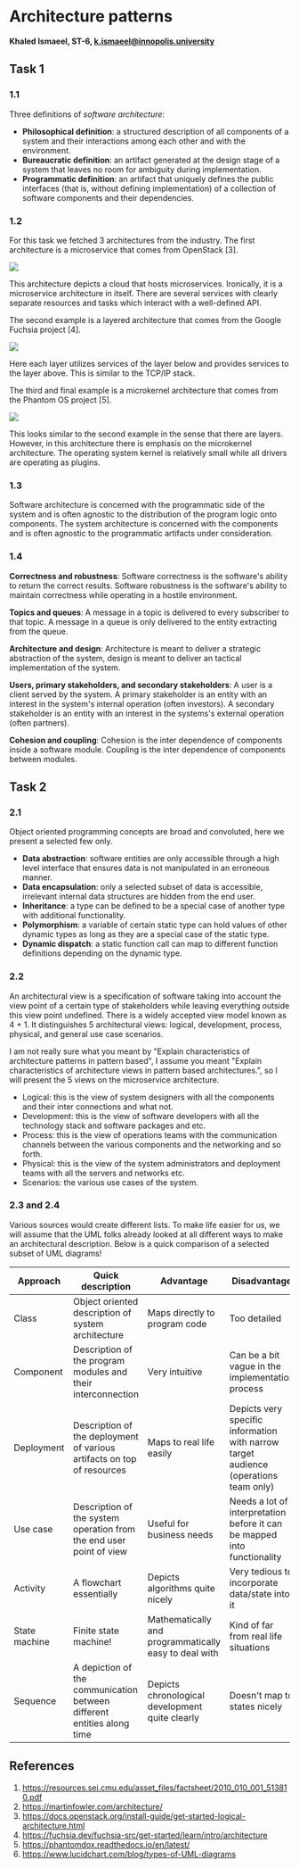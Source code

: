 # Architecture patterns

**Khaled Ismaeel, ST-6, k.ismaeel@innopolis.university**

## Task 1

### 1.1

Three definitions of _software architecture_:

- **Philosophical definition**: a structured description of all components of a system and their interactions among each other and with the environment.
- **Bureaucratic definition**: an artifact generated at the design stage of a system that leaves no room for ambiguity during implementation.
- **Programmatic definition**: an artifact that uniquely defines the public interfaces (that is, without defining implementation) of a collection of software components and their dependencies.

### 1.2

For this task we fetched 3 architectures from the industry. The first architecture is a microservice that comes from OpenStack [3].

![](diagrams/openstack-arch-kilo-logical-v1.png)

This architecture depicts a cloud that hosts microservices. Ironically, it is a microservice architecture in itself. There are several services with clearly separate resources and tasks which interact with a well-defined API.

The second example is a layered architecture that comes from the Google Fuchsia project [4].

![](diagrams/fuchsia-architecture.png)

Here each layer utilizes services of the layer below and provides services to the layer above. This is similar to the TCP/IP stack.

The third and final example is a microkernel architecture that comes from the Phantom OS project [5].

![](diagrams/PhantomComponents.svg)

This looks similar to the second example in the sense that there are layers. However, in this architecture there is emphasis on the microkernel architecture. The operating system kernel is relatively small while all drivers are operating as plugins.

### 1.3

Software architecture is concerned with the programmatic side of the system and is often agnostic to the distribution of the program logic onto components. The system architecture is concerned with the components and is often agnostic to the programmatic artifacts under consideration.

### 1.4

**Correctness and robustness**: Software correctness is the software's ability to return the correct results. Software robustness is the software's ability to maintain correctness while operating in a hostile environment.

**Topics and queues**: A message in a topic is delivered to every subscriber to that topic. A message in a queue is only delivered to the entity extracting from the queue.

**Architecture and design**: Architecture is meant to deliver a strategic abstraction of the system, design is meant to deliver an tactical implementation of the system.

**Users, primary stakeholders, and secondary stakeholders**: A user is a client served by the system. A primary stakeholder is an entity with an interest in the system's internal operation (often investors). A secondary stakeholder is an entity with an interest in the systems's external operation (often partners).

**Cohesion and coupling**: Cohesion is the inter dependence of components inside a software module. Coupling is the inter dependence of components between modules.

## Task 2

### 2.1

Object oriented programming concepts are broad and convoluted, here we present a selected few only.

- **Data abstraction**: software entities are only accessible through a high level interface that ensures data is not manipulated in an erroneous manner.
- **Data encapsulation**: only a selected subset of data is accessible, irrelevant internal data structures are hidden from the end user.
- **Inheritance**: a type can be defined to be a special case of another type with additional functionality.
- **Polymorphism**: a variable of certain static type can hold values of other dynamic types as long as they are a special case of the static type.
- **Dynamic dispatch**: a static function call can map to different function definitions depending on the dynamic type.

### 2.2

An architectural view is a specification of software taking into account the view point of a certain type of stakeholders while leaving everything outside this view point undefined. There is a widely accepted view model known as 4 + 1. It distinguishes 5 architectural views: logical, development, process, physical, and general use case scenarios.

I am not really sure what you meant by "Explain characteristics of architecture patterns in pattern based", I assume you meant "Explain characteristics of architecture views in pattern based architectures.", so I will present the 5 views on the microservice architecture.

- Logical: this is the view of system designers with all the components and their inter connections and what not.
- Development: this is the view of software developers with all the technology stack and software packages and etc.
- Process: this is the view of operations teams with the communication channels between the various components and the networking and so forth.
- Physical: this is the view of the system administrators and deployment teams with all the servers and networks etc.
- Scenarios: the various use cases of the system.

### 2.3 and 2.4

Various sources would create different lists. To make life easier for us, we will assume that the UML folks already looked at all different ways to make an architectural description. Below is a quick comparison of a selected subset of UML diagrams!

| Approach | Quick description | Advantage | Disadvantage | Example | 
| -------- | ----------------- | --------- | ------------ | ------- |
| Class | Object oriented description of system architecture | Maps directly to program code | Too detailed | ![](https://d2slcw3kip6qmk.cloudfront.net/marketing/pages/chart/UML-class-diagram-tutorial/domain-model-uml-class-diagram-template.png) |
| Component | Description of the program modules and their interconnection | Very intuitive | Can be a bit vague in the implementation process | ![](https://d2slcw3kip6qmk.cloudfront.net/marketing/pages/chart/UML-component-diagram-tutorial/library-uml-component-diagram-template.png) | 
| Deployment | Description of the deployment of various artifacts on top of resources | Maps to real life easily | Depicts very specific information with narrow target audience (operations team only) | ![](https://d2slcw3kip6qmk.cloudfront.net/marketing/blog/2019Q2/uml-diagrams/uml-deployment-diagram-lower-level.png) |
| Use case | Description of the system operation from the end user point of view | Useful for business needs | Needs a lot of interpretation before it can be mapped into functionality | ![](https://d2slcw3kip6qmk.cloudfront.net/marketing/pages/chart/UML-use-case-diagram-examples/shopping-uml-use-case-diagram-template.png) |
| Activity | A flowchart essentially | Depicts algorithms quite nicely | Very tedious to incorporate data/state into it | ![](https://d2slcw3kip6qmk.cloudfront.net/marketing/pages/chart/UML-activity-diagram-tutorial/atm-uml-activity-diagram-template.png) |
| State machine | Finite state machine! | Mathematically and programmatically easy to deal with | Kind of far from real life situations | ![](https://upload.wikimedia.org/wikipedia/commons/thumb/4/45/UML_state_machine_Fig1.png/660px-UML_state_machine_Fig1.png) |
| Sequence | A depiction of the communication between different entities along time | Depicts chronological development quite clearly | Doesn't map to states nicely | ![](https://upload.wikimedia.org/wikipedia/commons/thumb/9/9b/CheckEmail.svg/340px-CheckEmail.svg.png) |

## References

1. https://resources.sei.cmu.edu/asset_files/factsheet/2010_010_001_513810.pdf
2. https://martinfowler.com/architecture/
3. https://docs.openstack.org/install-guide/get-started-logical-architecture.html
4. https://fuchsia.dev/fuchsia-src/get-started/learn/intro/architecture
5. https://phantomdox.readthedocs.io/en/latest/
6. https://www.lucidchart.com/blog/types-of-UML-diagrams
